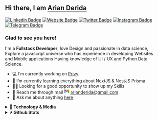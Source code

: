 ## Hi there, I am [Arian Derida](https://derida23.github.io) <a href="https://derida23.github.io"></a>

[![Linkedin Badge](https://img.shields.io/badge/-LinkedIn-0e76a8?style=flat-square&logo=Linkedin&logoColor=white)](https://linkedin.com/in/arianderida)
[![Website Badge](https://img.shields.io/badge/Website-3b5998?style=flat-square&logo=google-chrome&logoColor=white)](https://derida.deno.dev)
[![Twitter Badge](https://img.shields.io/badge/-Twitter-00acee?style=flat-square&logo=Twitter&logoColor=white)](https://twitter.com/arianderida)
[![Instagram Badge](https://img.shields.io/badge/-Instagram-e4405f?style=flat-square&logo=Instagram&logoColor=white)](https://instagram.com/arianderida/)
[![Telegram Badge](https://img.shields.io/badge/-Telegram-0088cc?style=flat-square&logo=Telegram&logoColor=white)](https://t.me/arianderida)

### Glad to see you here! &nbsp; 

I'm a <b>Fullstack Developer</b>, love Design and passionate in data science, Explore a javascript universe who has experience in developing Websites and Mobile applications Having knowledge of UI / UX and Python Data Science. 

- :computer: I’m currently working on [Privy](https://privy.id/)
- :open_book: I’m currently learning everything about NextJS & NestJS Prisma
- :ok_man: Looking for a good opportunity to show up my Skills
- :e-mail: Reach me through mail <a href="https://gmail.com/"> <img src="https://raw.githubusercontent.com/github/explore/8f19e4dbbf13418dc1b1d58bb265953553c15a46/topics/gmail/gmail.png" width="17px"></a> arianderida@gmail.com
- :speech_balloon: Ask me about anything [here](https://github.com/Derida23/derida23/issues)

<details>	
  <summary><b>👔 Technology & Media</b></summary>
<br/>
  
<img src="https://github.com/devicons/devicon/blob/master/icons/javascript/javascript-original.svg" alt="javascript" width="30" height="30"/> &nbsp; <img src="https://github.com/devicons/devicon/blob/master/icons/typescript/typescript-original.svg" alt="typescript" width="30" height="30"/> &nbsp; <img src="https://github.com/devicons/devicon/blob/master/icons/react/react-original.svg" alt="react" width="30" height="30"/> &nbsp; <img src="https://github.com/devicons/devicon/blob/master/icons/nextjs/nextjs-original.svg" alt="next" width="30" height="30"/> &nbsp; <img src="https://github.com/devicons/devicon/blob/master/icons/tailwindcss/tailwindcss-original.svg" alt="tailwind" width="30" height="30"/> &nbsp; <img src="https://github.com/devicons/devicon/blob/master/icons/socketio/socketio-original.svg" alt="socketio" width="30" height="30"/> &nbsp; <img src="https://github.com/devicons/devicon/blob/master/icons/vuejs/vuejs-original.svg" alt="vue" width="30" height="30"/> &nbsp; <img src="https://github.com/devicons/devicon/blob/master/icons/nuxtjs/nuxtjs-original.svg" alt="nuxt" width="30" height="30"/> &nbsp; <img src="https://github.com/devicons/devicon/blob/master/icons/express/express-original.svg" alt="express" width="30" height="30"/> &nbsp; <img src="https://github.com/devicons/devicon/blob/master/icons/sequelize/sequelize-original.svg" alt="sequelize" width="30" height="30"/> &nbsp; <img src="https://github.com/devicons/devicon/blob/master/icons/nestjs/nestjs-original.svg" alt="nest" width="30" height="30"/> &nbsp; <img src="https://github.com/devicons/devicon/blob/master/icons/prisma/prisma-original.svg" alt="nest" width="30" height="30"/> &nbsp; <img src="https://github.com/devicons/devicon/blob/master/icons/graphql/graphql-plain.svg" alt="graphql" width="30" height="30"/> &nbsp;

<img src="https://github.com/devicons/devicon/blob/master/icons/python/python-original.svg" alt="python" width="30" height="30"/> &nbsp; <img src="https://github.com/devicons/devicon/blob/master/icons/jupyter/jupyter-original-wordmark.svg" alt="jupyter" width="30" height="30"/> &nbsp; <img src="https://github.com/devicons/devicon/blob/master/icons/kotlin/kotlin-original.svg" alt="kotlin" width="30" height="30"/> &nbsp; <img src="https://github.com/devicons/devicon/blob/master/icons/figma/figma-original.svg" alt="figma" width="30" height="30"/> &nbsp; <img src="https://github.com/devicons/devicon/blob/master/icons/photoshop/photoshop-original.svg" alt="photoshop" width="30" height="30"/> &nbsp; <img src="https://github.com/devicons/devicon/blob/master/icons/illustrator/illustrator-plain.svg" alt="illustrator" width="30" height="30"/> &nbsp; <img src="https://github.com/devicons/devicon/blob/master/icons/premierepro/premierepro-original.svg" alt="premierepro" width="30" height="30"/> &nbsp; <img src="https://github.com/devicons/devicon/blob/master/icons/xd/xd-original.svg" alt="xd" width="30" height="30"/> &nbsp;
</details>

<details>	
  <summary><b>⚡ Github Stats</b></summary>
  
<img height="180em" src="https://github-readme-stats.vercel.app/api?username=derida23&show_icons=true&hide_border=true&&count_private=true&include_all_commits=true" />
<img height="180em" src="https://github-readme-stats.vercel.app/api/top-langs/?username=derida23&show_icons=true&hide=jupyter%20notebook&hide_border=true&layout=compact&langs_count=8"/>
</details>
